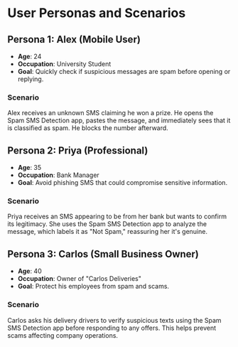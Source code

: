 # User Personas and Scenarios

## Persona 1: Alex (Mobile User)
- **Age**: 24
- **Occupation**: University Student
- **Goal**: Quickly check if suspicious messages are spam before opening or replying.

### Scenario
Alex receives an unknown SMS claiming he won a prize. He opens the Spam SMS Detection app, pastes the message, and immediately sees that it is classified as spam. He blocks the number afterward.

## Persona 2: Priya (Professional)
- **Age**: 35
- **Occupation**: Bank Manager
- **Goal**: Avoid phishing SMS that could compromise sensitive information.

### Scenario
Priya receives an SMS appearing to be from her bank but wants to confirm its legitimacy. She uses the Spam SMS Detection app to analyze the message, which labels it as "Not Spam," reassuring her it's genuine.

## Persona 3: Carlos (Small Business Owner)
- **Age**: 40
- **Occupation**: Owner of "Carlos Deliveries"
- **Goal**: Protect his employees from spam and scams.

### Scenario
Carlos asks his delivery drivers to verify suspicious texts using the Spam SMS Detection app before responding to any offers. This helps prevent scams affecting company operations.
